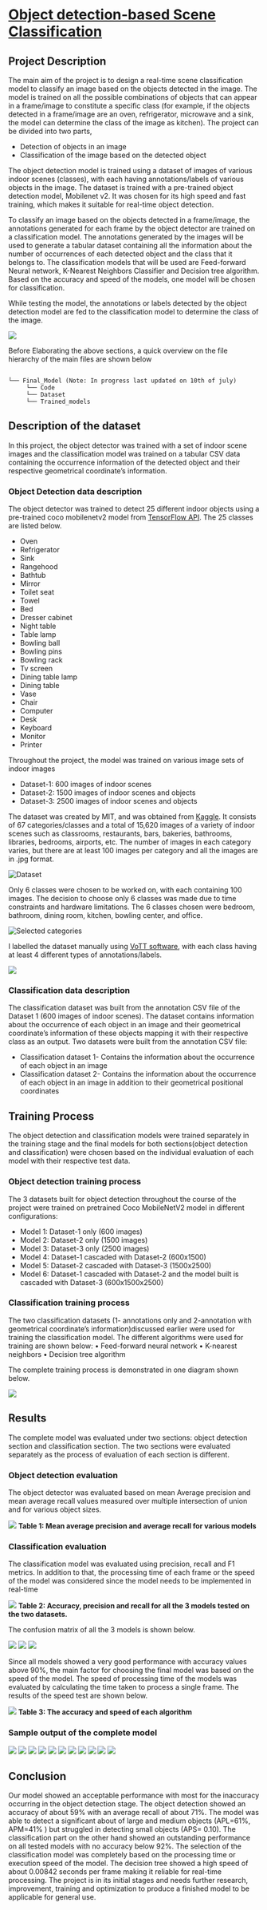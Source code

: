# [Object detection-based Scene Classification](https://github.com/osman-95/Project_Progress_2/tree/master/Final_Model)



## Project Description

The main aim of the project is to design a real-time scene classification model to classify an image based on the objects detected in the image. The model is trained on all the possible combinations of objects that can appear in a frame/image to constitute a specific class (for example, if the objects detected in a frame/image are an oven, refrigerator, microwave and a sink, the model can determine the class of the image as kitchen).
The project can be divided into two parts,

- Detection of objects in an image
- Classification of the image based on the detected object

The object detection model is trained using a dataset of images of various indoor scenes (classes), with each having annotations/labels of various objects in the image. The dataset is trained with a pre-trained object detection model, Mobilenet v2. It was chosen for its high speed and fast training, which makes it suitable for real-time object detection.  

To classify an image based on the objects detected in a frame/image, the annotations generated for each frame by the object detector are trained on a classification model. The annotations generated by the images will be used to generate a tabular dataset containing all the information about the number of occurrences of each detected object and the class that it belongs to. The classification models that will be used are Feed-forward Neural network, K-Nearest Neighbors Classifier and Decision tree algorithm. Based on the accuracy and speed of the models, one model will be chosen for classification.

While testing the model, the annotations or labels detected by the object detection model are fed to the classification model to determine the class of the image.

![](https://github.com/osman-95/Project_Progress_2/blob/master/ReadMe_img/Md.jpg)


Before Elaborating the above sections, a quick overview on the file hierarchy of the main files are shown below
         
```   
         
└── Final_Model (Note: In progress last updated on 10th of july)
     └── Code
     └── Dataset
     └── Trained_models

 ```       

## Description of the dataset

In this project, the object detector was trained with a set of indoor scene images and the classification model was trained on a tabular CSV data containing the occurrence information of the detected object and their respective geometrical coordinate’s information.  

### Object Detection data description

The object detector was trained to detect  25 different indoor objects using a pre-trained coco mobilenetv2 model from [TensorFlow API]().  The 25 classes are listed below.
- Oven
- Refrigerator
- Sink
- Rangehood
- Bathtub
- Mirror
- Toilet seat
- Towel
- Bed
- Dresser cabinet
- Night table
- Table lamp
- Bowling ball
- Bowling pins
- Bowling rack
- Tv screen
- Dining table lamp
- Dining table
- Vase
- Chair	
- Computer
- Desk
- Keyboard
- Monitor
- Printer

Throughout the project, the model was trained on various image sets of indoor images 
- Dataset-1: 600 images of indoor scenes 
- Dataset-2: 1500 images of indoor scenes and objects
- Dataset-3: 2500 images of indoor scenes and objects

The dataset was created by MIT, and was obtained from [Kaggle](https://www.kaggle.com/itsahmad/indoor-scenes-cvpr-2019?). It consists of 67 categories/classes and a total of 15,620 images of a variety of indoor scenes such as classrooms, restaurants, bars, bakeries, bathrooms, libraries, bedrooms, airports, etc. The number of images in each category varies, but there are at least 100 images per category and all the images are in .jpg format. 

![Dataset](https://raw.githubusercontent.com/osman-95/Project_Prog/master/ReadMe_img/Capture1.PNG)

Only 6 classes were chosen to be worked on, with each containing 100 images. The decision to choose only 6 classes was made due to time constraints and hardware limitations. The 6 classes chosen were bedroom, bathroom, dining room, kitchen, bowling center, and office.

 ![Selected categories](https://github.com/osman-95/Project_Progress_2/blob/master/ReadMe_img/Capture12121.PNG)

I labelled the dataset manually using [VoTT software](https://github.com/microsoft/VoTT), with each class having at least 4 different types of annotations/labels. 

 ![](https://github.com/osman-95/Project_Progress_2/blob/master/ReadMe_img/Capture21211.PNG)
 
 ### Classification data description
 
 The classification dataset was built from the annotation CSV file of the Dataset 1 (600 images of indoor scenes). The dataset contains information about the occurrence of each object in an image and their geometrical coordinate’s information of these objects mapping it with their respective class as an output. Two datasets were built from the annotation CSV file: 
- Classification dataset 1- Contains the information about the occurrence of each object in an image
- Classification dataset 2- Contains the information about the occurrence of each object in an image in addition to their geometrical positional coordinates

## Training Process

The object detection and classification models were trained separately in the training stage and the final models for both sections(object detection and classification) were chosen based on the individual evaluation of each model with their respective test data.

### Object detection training process

The 3 datasets built  for object detection throughout the course of the project  were trained on pretrained Coco  MobileNetV2 model in different configurations:
- Model 1: Dataset-1 only (600 images)
- Model 2: Dataset-2 only (1500 images)
- Model 3: Dataset-3 only (2500 images)
- Model 4: Dataset-1 cascaded with Dataset-2 (600x1500)
- Model 5: Dataset-2 cascaded with Dataset-3 (1500x2500)
- Model 6: Dataset-1 cascaded with Dataset-2 and the model built is cascaded with Dataset-3 (600x1500x2500)

### Classification training process

The two classification datasets (1- annotations only and 2-annotation with geometrical coordinate’s information)discussed earlier were used for training the classification model. The different algorithms were used for training are shown below:
•	Feed-forward neural network
•	K-nearest neighbors
•	Decision tree algorithm 


The complete training process is demonstrated in one diagram shown below.

![](https://github.com/osman-95/Project_Progress_2/blob/master/ReadMe_img/Model%20(3).jpg)

## Results

The complete model was evaluated under two sections: object detection section and classification section. The two sections were evaluated separately as the process of evaluation of each section is different. 

### Object detection evaluation

The object detector was evaluated based on mean Average precision and mean average recall values measured over multiple intersection of union and for various object sizes.

![](https://github.com/osman-95/Project_Progress_2/blob/master/ReadMe_img/tb1.PNG)
**Table 1: Mean average precision and average recall for various models**

### Classification evaluation

The classification model was evaluated using precision, recall and F1 metrics. In addition to that, the processing time of each frame or the speed of the model was considered since the model needs to be implemented in real-time

![](https://github.com/osman-95/Project_Progress_2/blob/master/ReadMe_img/tb2.PNG)
**Table 2: Accuracy, precision and recall for all the 3 models tested on the two datasets.**

The confusion matrix of all the 3 models is shown below.  

![](https://github.com/osman-95/Project_Progress_2/blob/master/ReadMe_img/Capture546.PNG)
![](https://github.com/osman-95/Project_Progress_2/blob/master/ReadMe_img/Capture32.PNG)
![](https://github.com/osman-95/Project_Progress_2/blob/master/ReadMe_img/Capture56.PNG)


Since all models showed a very good performance with accuracy values above 90%, the main factor for choosing the final model was based on the speed of the model. The speed of processing time of the models was evaluated by calculating the time taken to process a single frame. The results of the speed test are shown below. 

![](https://github.com/osman-95/Project_Progress_2/blob/master/ReadMe_img/tb3.PNG)
**Table 3: The accuracy and speed of each algorithm**


### Sample output of the complete model

![](https://github.com/osman-95/Project_Progress_2/blob/master/Final_Model/Output_images/books_read%2013.png)
![](https://github.com/osman-95/Project_Progress_2/blob/master/Final_Model/Output_images/books_read%2014.png)
![](https://github.com/osman-95/Project_Progress_2/blob/master/Final_Model/Output_images/books_read%2016.png)
![](https://github.com/osman-95/Project_Progress_2/blob/master/Final_Model/Output_images/books_read%2017.png)
![](https://github.com/osman-95/Project_Progress_2/blob/master/Final_Model/Output_images/books_read%2023.png)
![](https://github.com/osman-95/Project_Progress_2/blob/master/Final_Model/Output_images/books_read%2026.png)
![](https://github.com/osman-95/Project_Progress_2/blob/master/Final_Model/Output_images/books_read%206.png)
![](https://github.com/osman-95/Project_Progress_2/blob/master/Final_Model/Output_images/test_3%2013.png)
![](https://github.com/osman-95/Project_Progress_2/blob/master/Final_Model/Output_images/test_3%2020.png)
![](https://github.com/osman-95/Project_Progress_2/blob/master/Final_Model/Output_images/test_3%2035.png)
![](https://github.com/osman-95/Project_Progress_2/blob/master/Final_Model/Output_images/test_3%209.png)


## Conclusion

Our model showed an acceptable performance with most for the inaccuracy occurring in the object detection stage. The object detection showed an accuracy of about 59% with an average recall of about 71%. The model was able to detect a significant about of large and medium objects (APL=61%, APM=41% ) but struggled in detecting small objects (APS= 0.10). The classification part on the other hand showed an outstanding performance on all tested models with no accuracy below 92%. The selection of the classification model was completely based on the processing time or execution speed of the model. The decision tree showed a high speed of about 0.00842 seconds per frame making it reliable for real-time processing. The project is in its initial stages and needs further research, improvement, training and optimization to produce a finished model to be applicable for general use.  







